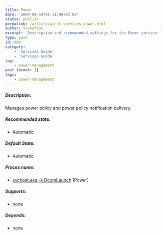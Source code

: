 ```yaml
---
title: Power
date: '2009-09-19T01:11:06+02:00'
status: publish
permalink: /article/winnt-services-power.html
author: Snakefoot
excerpt: 'Description and recommended settings for the Power service.'
type: post
id: 804
category:
    - 'Services Guide'
    - 'Services Guide'
tag:
    - power-management
post_format: []
tags:
    - power-management
---
```

##### Description:

 Manages power policy and power policy notification delivery.
 
##### Recommended state:

- Automatic

##### Default State:

- Automatic

##### Proces name:

- [svchost.exe -k DcomLaunch](/article/winnt-services-wrapper.html) (Power)

##### Supports:

- none

##### Depends:

- none